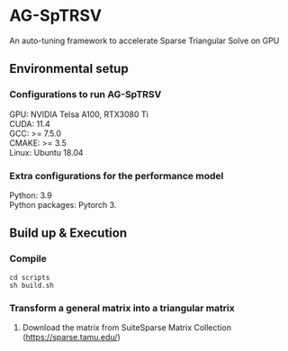 # AG-SpTRSV
An auto-tuning framework to accelerate Sparse Triangular Solve on GPU

## Environmental setup
### Configurations to run AG-SpTRSV
GPU:   NVIDIA Telsa A100, RTX3080 Ti  
CUDA:  11.4  
GCC:   >= 7.5.0  
CMAKE: >= 3.5  
Linux: Ubuntu 18.04
### Extra configurations for the performance model
Python: 3.9  
Python packages: Pytorch 3.

## Build up & Execution
### Compile
```
cd scripts
sh build.sh
```
### Transform a general matrix into a triangular matrix
1. Download the matrix from SuiteSparse Matrix Collection (<https://sparse.tamu.edu/>)
